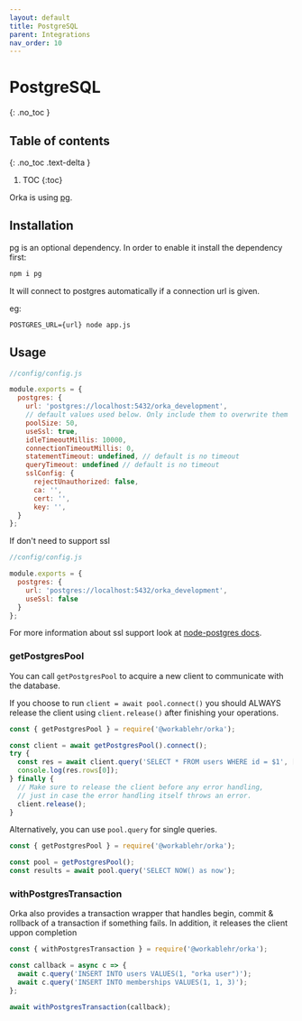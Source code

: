```yaml
---
layout: default
title: PostgreSQL
parent: Integrations
nav_order: 10
---
```


# PostgreSQL
{: .no_toc }

## Table of contents
{: .no_toc .text-delta }

1. TOC
{:toc}

Orka is using [pg](https://node-postgres.com/).

## Installation

pg is an optional dependency. In order to enable it install the dependency first:

```sh
npm i pg
```

It will connect to postgres automatically if a connection url is given.

eg:

`POSTGRES_URL={url} node app.js`

## Usage

```js
//config/config.js

module.exports = {
  postgres: {
    url: 'postgres://localhost:5432/orka_development',
    // default values used below. Only include them to overwrite them
    poolSize: 50,
    useSsl: true,
    idleTimeoutMillis: 10000,
    connectionTimeoutMillis: 0,
    statementTimeout: undefined, // default is no timeout
    queryTimeout: undefined // default is no timeout
    sslConfig: {
      rejectUnauthorized: false,
      ca: '',
      cert: '',
      key: '',
  }
};
```

If don't need to support ssl

```js
//config/config.js

module.exports = {
  postgres: {
    url: 'postgres://localhost:5432/orka_development',
    useSsl: false
  }
};
```

For more information about ssl support look at [node-postgres docs](https://node-postgres.com/features/ssl).

### getPostgresPool

You can call `getPostgresPool` to acquire a new client to communicate with the database.

If you choose to run `client = await pool.connect()` you should ALWAYS release the client using `client.release()` after finishing your operations.

```js
const { getPostgresPool } = require('@workablehr/orka');

const client = await getPostgresPool().connect();
try {
  const res = await client.query('SELECT * FROM users WHERE id = $1', [1]);
  console.log(res.rows[0]);
} finally {
  // Make sure to release the client before any error handling,
  // just in case the error handling itself throws an error.
  client.release();
}
```

Alternatively, you can use `pool.query` for single queries.

```js
const { getPostgresPool } = require('@workablehr/orka');

const pool = getPostgresPool();
const results = await pool.query('SELECT NOW() as now');
```

### withPostgresTransaction

Orka also provides a transaction wrapper that handles begin, commit & rollback of a transaction if something fails. In addition, it releases the client uppon completion

```js
const { withPostgresTransaction } = require('@workablehr/orka');

const callback = async c => {
  await c.query('INSERT INTO users VALUES(1, "orka user")');
  await c.query('INSERT INTO memberships VALUES(1, 1, 3)');
};

await withPostgresTransaction(callback);
```
